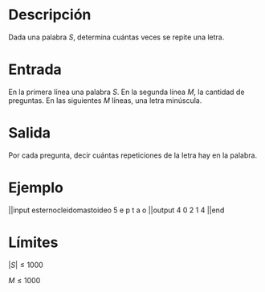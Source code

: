 # Descripción

Dada una palabra $S$, determina cuántas veces se repite una letra.

# Entrada

En la primera línea una palabra $S$. En la segunda línea $M$, la cantidad de preguntas. En las siguientes $M$ líneas, una letra minúscula.

# Salida

Por cada pregunta, decir cuántas repeticiones de la letra hay en la palabra.

# Ejemplo

||input
esternocleidomastoideo
5
e
p
t
a
o
||output
4
0
2
1
4
||end

# Límites

$|S| \leq 1000$

$M \leq 1000$

